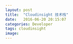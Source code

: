 ```yaml
---
layout: post
title:  "Cloudinsight 技术栈"
date:   2016-06-20 20:15:07
categories: Developer
tags: cloudinsight
image:
---
```


<a frameborder="0" data-theme="light" data-stack-embed="true" data-layers="1,2,3,4" href="https://embed.stackshare.io/stacks/embed/844bf42c15336f"/>

<script async src="https://cdn1.stackshare.io/javascripts/client-code.js" charset="utf-8"></script>
